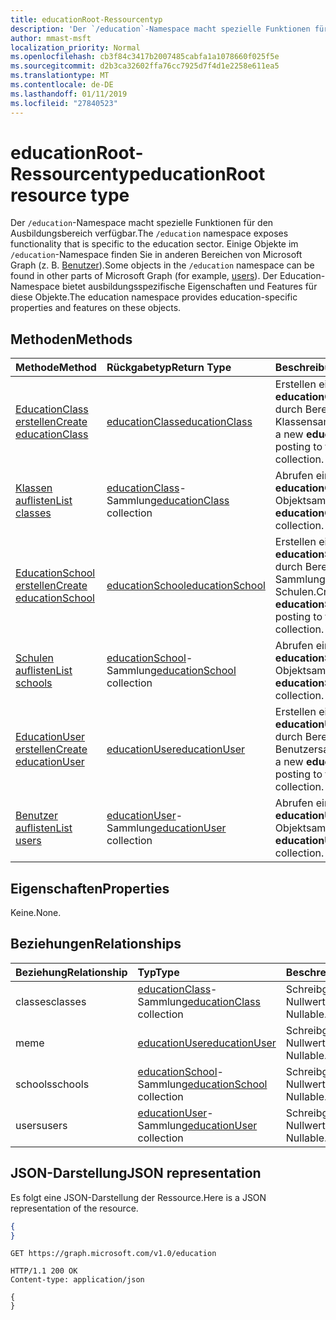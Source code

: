```yaml
---
title: educationRoot-Ressourcentyp
description: 'Der `/education`-Namespace macht spezielle Funktionen für den Ausbildungsbereich verfügbar. '
author: mmast-msft
localization_priority: Normal
ms.openlocfilehash: cb3f84c3417b2007485cabfa1a1078660f025f5e
ms.sourcegitcommit: d2b3ca32602ffa76cc7925d7f4d1e2258e611ea5
ms.translationtype: MT
ms.contentlocale: de-DE
ms.lasthandoff: 01/11/2019
ms.locfileid: "27840523"
---
```

# <a name="educationroot-resource-type"></a><span data-ttu-id="68ce5-103">educationRoot-Ressourcentyp</span><span class="sxs-lookup"><span data-stu-id="68ce5-103">educationRoot resource type</span></span>

<span data-ttu-id="68ce5-104">Der `/education`-Namespace macht spezielle Funktionen für den Ausbildungsbereich verfügbar.</span><span class="sxs-lookup"><span data-stu-id="68ce5-104">The `/education` namespace exposes functionality that is specific to the education sector.</span></span> <span data-ttu-id="68ce5-105">Einige Objekte im `/education`-Namespace finden Sie in anderen Bereichen von Microsoft Graph (z. B. [Benutzer](user.md)).</span><span class="sxs-lookup"><span data-stu-id="68ce5-105">Some objects in the `/education` namespace can be found in other parts of Microsoft Graph (for example, [users](user.md)).</span></span> <span data-ttu-id="68ce5-106">Der Education-Namespace bietet ausbildungsspezifische Eigenschaften und Features für diese Objekte.</span><span class="sxs-lookup"><span data-stu-id="68ce5-106">The education namespace provides education-specific properties and features on these objects.</span></span>

## <a name="methods"></a><span data-ttu-id="68ce5-107">Methoden</span><span class="sxs-lookup"><span data-stu-id="68ce5-107">Methods</span></span>

| <span data-ttu-id="68ce5-108">Methode</span><span class="sxs-lookup"><span data-stu-id="68ce5-108">Method</span></span>           | <span data-ttu-id="68ce5-109">Rückgabetyp</span><span class="sxs-lookup"><span data-stu-id="68ce5-109">Return Type</span></span>    |<span data-ttu-id="68ce5-110">Beschreibung</span><span class="sxs-lookup"><span data-stu-id="68ce5-110">Description</span></span>|
|:---------------|:--------|:----------|
|[<span data-ttu-id="68ce5-111">EducationClass erstellen</span><span class="sxs-lookup"><span data-stu-id="68ce5-111">Create educationClass</span></span>](../api/educationroot-post-classes.md) |[<span data-ttu-id="68ce5-112">educationClass</span><span class="sxs-lookup"><span data-stu-id="68ce5-112">educationClass</span></span>](educationclass.md)| <span data-ttu-id="68ce5-113">Erstellen eines neuen **educationClass**-Objekts durch Bereitstellen in die Klassensammlung.</span><span class="sxs-lookup"><span data-stu-id="68ce5-113">Create a new **educationClass** by posting to the classes collection.</span></span>|
|[<span data-ttu-id="68ce5-114">Klassen auflisten</span><span class="sxs-lookup"><span data-stu-id="68ce5-114">List classes</span></span>](../api/educationroot-list-classes.md) |<span data-ttu-id="68ce5-115">[educationClass](educationclass.md)-Sammlung</span><span class="sxs-lookup"><span data-stu-id="68ce5-115">[educationClass](educationclass.md) collection</span></span>| <span data-ttu-id="68ce5-116">Abrufen einer **educationClass**-Objektsammlung.</span><span class="sxs-lookup"><span data-stu-id="68ce5-116">Get an **educationClass** object collection.</span></span>|
|[<span data-ttu-id="68ce5-117">EducationSchool erstellen</span><span class="sxs-lookup"><span data-stu-id="68ce5-117">Create educationSchool</span></span>](../api/educationroot-post-schools.md) |[<span data-ttu-id="68ce5-118">educationSchool</span><span class="sxs-lookup"><span data-stu-id="68ce5-118">educationSchool</span></span>](educationschool.md)| <span data-ttu-id="68ce5-119">Erstellen eines neuen **educationSchool**-Objekts durch Bereitstellen in der Sammlung der Schulen.</span><span class="sxs-lookup"><span data-stu-id="68ce5-119">Create a new **educationSchool** by posting to the schools collection.</span></span>|
|[<span data-ttu-id="68ce5-120">Schulen auflisten</span><span class="sxs-lookup"><span data-stu-id="68ce5-120">List schools</span></span>](../api/educationroot-list-schools.md) |<span data-ttu-id="68ce5-121">[educationSchool](educationschool.md)-Sammlung</span><span class="sxs-lookup"><span data-stu-id="68ce5-121">[educationSchool](educationschool.md) collection</span></span>| <span data-ttu-id="68ce5-122">Abrufen einer **educationSchool**-Objektsammlung.</span><span class="sxs-lookup"><span data-stu-id="68ce5-122">Get an **educationSchool** object collection.</span></span>|
|[<span data-ttu-id="68ce5-123">EducationUser erstellen</span><span class="sxs-lookup"><span data-stu-id="68ce5-123">Create educationUser</span></span>](../api/educationroot-post-users.md) |[<span data-ttu-id="68ce5-124">educationUser</span><span class="sxs-lookup"><span data-stu-id="68ce5-124">educationUser</span></span>](educationuser.md)| <span data-ttu-id="68ce5-125">Erstellen eines neuen **educationUser**-Objekts durch Bereitstellen in der Benutzersammlung.</span><span class="sxs-lookup"><span data-stu-id="68ce5-125">Create a new **educationUser** by posting to the users collection.</span></span>|
|[<span data-ttu-id="68ce5-126">Benutzer auflisten</span><span class="sxs-lookup"><span data-stu-id="68ce5-126">List users</span></span>](../api/educationroot-list-users.md) |<span data-ttu-id="68ce5-127">[educationUser](educationuser.md)-Sammlung</span><span class="sxs-lookup"><span data-stu-id="68ce5-127">[educationUser](educationuser.md) collection</span></span>| <span data-ttu-id="68ce5-128">Abrufen einer **educationUser**-Objektsammlung.</span><span class="sxs-lookup"><span data-stu-id="68ce5-128">Get an **educationUser** object collection.</span></span>|

## <a name="properties"></a><span data-ttu-id="68ce5-129">Eigenschaften</span><span class="sxs-lookup"><span data-stu-id="68ce5-129">Properties</span></span>
<span data-ttu-id="68ce5-130">Keine.</span><span class="sxs-lookup"><span data-stu-id="68ce5-130">None.</span></span>

## <a name="relationships"></a><span data-ttu-id="68ce5-131">Beziehungen</span><span class="sxs-lookup"><span data-stu-id="68ce5-131">Relationships</span></span>
| <span data-ttu-id="68ce5-132">Beziehung</span><span class="sxs-lookup"><span data-stu-id="68ce5-132">Relationship</span></span> | <span data-ttu-id="68ce5-133">Typ</span><span class="sxs-lookup"><span data-stu-id="68ce5-133">Type</span></span>   |<span data-ttu-id="68ce5-134">Beschreibung</span><span class="sxs-lookup"><span data-stu-id="68ce5-134">Description</span></span>|
|:---------------|:--------|:----------|
|<span data-ttu-id="68ce5-135">classes</span><span class="sxs-lookup"><span data-stu-id="68ce5-135">classes</span></span>|<span data-ttu-id="68ce5-136">[educationClass](educationclass.md)-Sammlung</span><span class="sxs-lookup"><span data-stu-id="68ce5-136">[educationClass](educationclass.md) collection</span></span>| <span data-ttu-id="68ce5-p102">Schreibgeschützt. Lässt Nullwerte zu.</span><span class="sxs-lookup"><span data-stu-id="68ce5-p102">Read-only. Nullable.</span></span>|
|<span data-ttu-id="68ce5-139">me</span><span class="sxs-lookup"><span data-stu-id="68ce5-139">me</span></span>|[<span data-ttu-id="68ce5-140">educationUser</span><span class="sxs-lookup"><span data-stu-id="68ce5-140">educationUser</span></span>](educationuser.md)| <span data-ttu-id="68ce5-p103">Schreibgeschützt. Lässt Nullwerte zu.</span><span class="sxs-lookup"><span data-stu-id="68ce5-p103">Read-only. Nullable.</span></span>|
|<span data-ttu-id="68ce5-143">schools</span><span class="sxs-lookup"><span data-stu-id="68ce5-143">schools</span></span>|<span data-ttu-id="68ce5-144">[educationSchool](educationschool.md)-Sammlung</span><span class="sxs-lookup"><span data-stu-id="68ce5-144">[educationSchool](educationschool.md) collection</span></span>| <span data-ttu-id="68ce5-p104">Schreibgeschützt. Lässt Nullwerte zu.</span><span class="sxs-lookup"><span data-stu-id="68ce5-p104">Read-only. Nullable.</span></span>|
|<span data-ttu-id="68ce5-147">users</span><span class="sxs-lookup"><span data-stu-id="68ce5-147">users</span></span>|<span data-ttu-id="68ce5-148">[educationUser](educationuser.md)-Sammlung</span><span class="sxs-lookup"><span data-stu-id="68ce5-148">[educationUser](educationuser.md) collection</span></span>| <span data-ttu-id="68ce5-p105">Schreibgeschützt. Lässt Nullwerte zu.</span><span class="sxs-lookup"><span data-stu-id="68ce5-p105">Read-only. Nullable.</span></span>|

## <a name="json-representation"></a><span data-ttu-id="68ce5-151">JSON-Darstellung</span><span class="sxs-lookup"><span data-stu-id="68ce5-151">JSON representation</span></span>
<span data-ttu-id="68ce5-152">Es folgt eine JSON-Darstellung der Ressource.</span><span class="sxs-lookup"><span data-stu-id="68ce5-152">Here is a JSON representation of the resource.</span></span>

<!--{
  "blockType": "resource",
  "optionalProperties": [],
  "baseType": "microsoft.graph.entity",
  "@odata.type": "microsoft.graph.educationRoot"
}-->

```json
{
}
```

<!-- {
  "blockType": "request",
  "name": "get_education"
}-->
```http
GET https://graph.microsoft.com/v1.0/education
```

<!-- {
  "blockType": "response",
  "truncated": true,
  "@odata.type": "microsoft.graph.educationRoot"
} -->
```http
HTTP/1.1 200 OK
Content-type: application/json

{
}
```

<!-- uuid: 8fcb5dbc-d5aa-4681-8e31-b001d5168d79
2015-10-25 14:57:30 UTC -->
<!-- {
  "type": "#page.annotation",
  "description": "educationRoot resource",
  "keywords": "",
  "section": "documentation",
  "tocPath": ""
}-->
